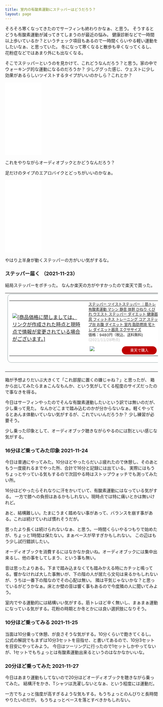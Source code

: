 ```yaml
---
title: 室内の有酸素運動にステッパーはどうだろう？
layout: page
---
```

そろそろ寒くなってきたのでサーフィンも終わりかなぁ、と思う。
そうするとどうも有酸素運動が減ってきてしまうのが最近の悩み。
健康診断などで一時間以上歩いているか？というチェック項目もあるので一時間くらいやる軽い運動をしたいなぁ、と思っていた。
冬になって寒くなると散歩も辛くなってくるし、花粉症などではあまり外にも出なくなる。

そこでステッパーというのを見かけて、これどうなんだろう？と思う。家の中でウォーキング的な運動になるのだろうか？
少しググった感じ、ウェストに少し効果があるらしいツイストするタイプがいいのかしら？これとか？

<iframe style="width:120px;height:240px;" marginwidth="0" marginheight="0" scrolling="no" frameborder="0" src="//rcm-fe.amazon-adsystem.com/e/cm?lt1=_blank&bc1=000000&IS2=1&bg1=FFFFFF&fc1=000000&lc1=0000FF&t=karino203-22&language=ja_JP&o=9&p=8&l=as4&m=amazon&f=ifr&ref=as_ss_li_til&asins=B00BCCGL8A&linkId=c15a430fa1cb19e477f26a1a01b752c3"></iframe>

これをやりながらオーディオブックとかどうなんだろう？

足だけのタイプのエアロバイクとどっちがいいのかなぁ。

<iframe style="width:120px;height:240px;" marginwidth="0" marginheight="0" scrolling="no" frameborder="0" src="//rcm-fe.amazon-adsystem.com/e/cm?lt1=_blank&bc1=000000&IS2=1&bg1=FFFFFF&fc1=000000&lc1=0000FF&t=karino203-22&language=ja_JP&o=9&p=8&l=as4&m=amazon&f=ifr&ref=as_ss_li_til&asins=B079P8KWW2&linkId=9da63c30b4f15c7b8eba1508a0e9325b"></iframe>

やはり上半身が動くステッパーの方がいい気がするな。

### ステッパー届く （2021-11-23）

結局ステッパーをポチった。
なんか楽天の方がやすかったので楽天で買った。

<table border="0" cellpadding="0" cellspacing="0"><tr><td><div style="border:1px solid #95a5a6;border-radius:.75rem;background-color:#FFFFFF;width:504px;margin:0px;padding:5px;text-align:center;overflow:hidden;"><table><tr><td style="width:240px"><a href="https://hb.afl.rakuten.co.jp/ichiba/22317372.4386ac15.22317373.b8f4bc9c/?pc=https%3A%2F%2Fitem.rakuten.co.jp%2F109oasis%2Fe-steper%2F&link_type=picttext&ut=eyJwYWdlIjoiaXRlbSIsInR5cGUiOiJwaWN0dGV4dCIsInNpemUiOiIyNDB4MjQwIiwibmFtIjoxLCJuYW1wIjoicmlnaHQiLCJjb20iOjEsImNvbXAiOiJkb3duIiwicHJpY2UiOjEsImJvciI6MSwiY29sIjoxLCJiYnRuIjoxLCJwcm9kIjowLCJhbXAiOmZhbHNlfQ%3D%3D" target="_blank" rel="nofollow sponsored noopener" style="word-wrap:break-word;"  ><img src="https://hbb.afl.rakuten.co.jp/hgb/22317372.4386ac15.22317373.b8f4bc9c/?me_id=1192930&item_id=10001993&pc=https%3A%2F%2Fthumbnail.image.rakuten.co.jp%2F%400_mall%2F109oasis%2Fcabinet%2Foasis-goods%2Fthum20211101%2Fe-steper-n640b.jpg%3F_ex%3D240x240&s=240x240&t=picttext" border="0" style="margin:2px" alt="[商品価格に関しましては、リンクが作成された時点と現時点で情報が変更されている場合がございます。]" title="[商品価格に関しましては、リンクが作成された時点と現時点で情報が変更されている場合がございます。]"></a></td><td style="vertical-align:top;width:248px;"><p style="font-size:12px;line-height:1.4em;text-align:left;margin:0px;padding:2px 6px;word-wrap:break-word"><a href="https://hb.afl.rakuten.co.jp/ichiba/22317372.4386ac15.22317373.b8f4bc9c/?pc=https%3A%2F%2Fitem.rakuten.co.jp%2F109oasis%2Fe-steper%2F&link_type=picttext&ut=eyJwYWdlIjoiaXRlbSIsInR5cGUiOiJwaWN0dGV4dCIsInNpemUiOiIyNDB4MjQwIiwibmFtIjoxLCJuYW1wIjoicmlnaHQiLCJjb20iOjEsImNvbXAiOiJkb3duIiwicHJpY2UiOjEsImJvciI6MSwiY29sIjoxLCJiYnRuIjoxLCJwcm9kIjowLCJhbXAiOmZhbHNlfQ%3D%3D" target="_blank" rel="nofollow sponsored noopener" style="word-wrap:break-word;"  >ステッパー ツイストステッパー ｜筋トレ 有酸素運動 マシン 静音 体幹 ひねり くびれ ウエスト ステッパー ダイエット 健康器具 フィットネス トレーニング コア ステップ台 お腹 ダイエット 室内 脂肪燃焼 宅トレ ダイエット器具 エクササイズ</a><br><span >価格：9480円（税込、送料無料)</span> <span style="color:#BBB">(2021/11/28時点)</span></p><div style="margin:10px;"><a href="https://hb.afl.rakuten.co.jp/ichiba/22317372.4386ac15.22317373.b8f4bc9c/?pc=https%3A%2F%2Fitem.rakuten.co.jp%2F109oasis%2Fe-steper%2F&link_type=picttext&ut=eyJwYWdlIjoiaXRlbSIsInR5cGUiOiJwaWN0dGV4dCIsInNpemUiOiIyNDB4MjQwIiwibmFtIjoxLCJuYW1wIjoicmlnaHQiLCJjb20iOjEsImNvbXAiOiJkb3duIiwicHJpY2UiOjEsImJvciI6MSwiY29sIjoxLCJiYnRuIjoxLCJwcm9kIjowLCJhbXAiOmZhbHNlfQ%3D%3D" target="_blank" rel="nofollow sponsored noopener" style="word-wrap:break-word;"  ><img src="https://static.affiliate.rakuten.co.jp/makelink/rl.svg" style="float:left;max-height:27px;width:auto;margin-top:0"></a><a href="https://hb.afl.rakuten.co.jp/ichiba/22317372.4386ac15.22317373.b8f4bc9c/?pc=https%3A%2F%2Fitem.rakuten.co.jp%2F109oasis%2Fe-steper%2F%3Fscid%3Daf_pc_bbtn&link_type=picttext&ut=eyJwYWdlIjoiaXRlbSIsInR5cGUiOiJwaWN0dGV4dCIsInNpemUiOiIyNDB4MjQwIiwibmFtIjoxLCJuYW1wIjoicmlnaHQiLCJjb20iOjEsImNvbXAiOiJkb3duIiwicHJpY2UiOjEsImJvciI6MSwiY29sIjoxLCJiYnRuIjoxLCJwcm9kIjowLCJhbXAiOmZhbHNlfQ==" target="_blank" rel="nofollow sponsored noopener" style="word-wrap:break-word;"  ><div style="float:right;width:41%;height:27px;background-color:#bf0000;color:#fff!important;font-size:12px;font-weight:500;line-height:27px;margin-left:1px;padding: 0 12px;border-radius:16px;cursor:pointer;text-align:center;">楽天で購入</div></a></div></td></tr></table></div><br><p style="color:#000000;font-size:12px;line-height:1.4em;margin:5px;word-wrap:break-word"></p></td></tr></table>

箱が予想よりだいぶ大きくて「これ部屋に置くの嫌じゃね？」と思ったが、
箱から出してみたらまぁこんなもんか、という気がしてくる程度のサイズだったので事なきを得る。

今日はサーフィンやったのでそんな有酸素運動したいという訳では無いのだが、
少し乗って見た。
なんかどこまで踏み込むのかが分からないなぁ。軽くやってるとあんま体動いていない気がするが、これでいいんだろうか？
少し練習が必要そう。

少し乗った印象として、オーディオブック聴きながらやるのには割といい感じな気がする。

### 16分ほど乗ってみた印象 2021-11-24

今日は普通にやってみた。10分ほどやったらだいぶ疲れたので休憩し、そのあともう一度疲れるまでやった所、合計で16分と記録には出ている。
実際にはもうちょっとやっている気もするので次回やる時はストップウォッチでも測ってみたい所。

16分ほどやったらそれなりに汗をかいていて、有酸素運動にはなっている気がする。
一方で膝への負担はあるかもしれない。現時点では特に痛いとかは無いけれど。

あと、結構難しい。たまにうまく踏めない事があって、バランスを崩す事がある。これは続けていれば慣れそうだが。

思ったより長くは続けられないなぁ、と思う。一時間くらいやるつもりで始めたが、ちょっと1時間は保たない。まぁペースが早すぎかもしれない。
この辺はもう少し試行錯誤したい。

オーディオブックを消費するにはなかなか良いね。オーディオブックには集中出来るし、他の事をしてしまう、という事も無い。

音は思ったよりある。下まで踏み込まなくても踏みかえる時にカチッと鳴ってる。響かなければ大した事無いが、下の階の人が居たら文句は来るかもしれないが、うちは一番下の階なのでその心配は無い。
隣は平気じゃないかな？と思っているがどうかなぁ。床とか壁の音は響く事もあるので今度隣の人に聞いてみよう。

室内でやる運動的には結構いい気がする。筋トレほど辛く無いし、まぁまぁ運動になっている気がする。花粉の時期とか冬とかには良い選択肢になりそう。

### 10分ほど乗ってみる 2021-11-25

当面は10分乗って休憩、が良さそうな気がする。10分くらいで飽きてくるし。
公式の解説でもまずは10分3セットを目指せ、と書いてあるので、10分3セットを目安にやってみよう。
今日はツーリングに行ったので1セットしかやってないが、1セットでもちょっとは有酸素運動出来るというのはなかなかいいな。

### 20分ほど乗ってみた 2021-11-27

今日はあまり運動もしてないので20分ほどオーディオブックを聴きながら乗ってみた。
結構汗をかき、Tシャツは洗濯しないとなぁ、という程度には運動だ。

一方でちょっと強度が高すぎるような気もする。もうちょっとのんびりと長時間やりたいのだが。
もうちょっとペースを落とすべきかもしれない。